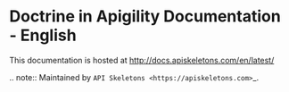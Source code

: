 Doctrine in Apigility Documentation - English
=============================================

This documentation is hosted at http://docs.apiskeletons.com/en/latest/

.. note::
  Maintained by `API Skeletons <https://apiskeletons.com>`_.
